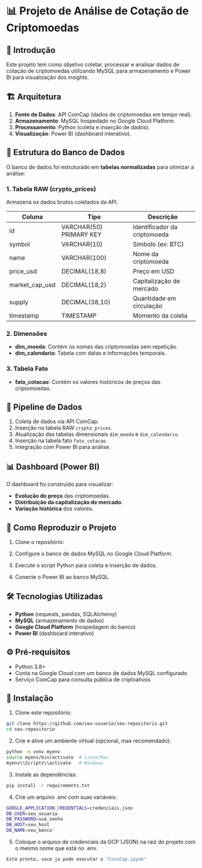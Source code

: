 # 📊 Projeto de Análise de Cotação de Criptomoedas

## 📌 Introdução

Este projeto tem como objetivo coletar, processar e analisar dados de cotação de criptomoedas utilizando MySQL para armazenamento e Power BI para visualização dos insights.

## 🏗️ Arquitetura

1. **Fonte de Dados**: API CoinCap (dados de criptomoedas em tempo real).
2. **Armazenamento**: MySQL hospedado no Google Cloud Platform.
3. **Processamento**: Python (coleta e inserção de dados).
4. **Visualização**: Power BI (dashboard interativo).

## 📂 Estrutura do Banco de Dados

O banco de dados foi estruturado em **tabelas normalizadas** para otimizar a análise:

### **1. Tabela RAW (crypto\_prices)**

Armazena os dados brutos coletados da API.

| Coluna           | Tipo                    | Descrição                    |
| ---------------- | ----------------------- | ---------------------------- |
| id               | VARCHAR(50) PRIMARY KEY | Identificador da criptomoeda |
| symbol           | VARCHAR(10)             | Símbolo (ex: BTC)            |
| name             | VARCHAR(100)            | Nome da criptomoeda          |
| price\_usd       | DECIMAL(18,8)           | Preço em USD                 |
| market\_cap\_usd | DECIMAL(18,2)           | Capitalização de mercado     |
| supply           | DECIMAL(38,10)          | Quantidade em circulação     |
| timestamp        | TIMESTAMP               | Momento da coleta            |

### **2. Dimensões**

- **dim\_moeda**: Contém os nomes das criptomoedas sem repetição.
- **dim\_calendario**: Tabela com datas e informações temporais.

### **3. Tabela Fato**

- **fato\_cotacao**: Contém os valores históricos de preços das criptomoedas.

## 🔄 Pipeline de Dados

1. Coleta de dados via API CoinCap.
2. Inserção na tabela RAW `crypto_prices`.
3. Atualização das tabelas dimensionais `dim_moeda` e `dim_calendario`.
4. Inserção na tabela fato `fato_cotacao`.
5. Integração com Power BI para análise.

## 📊 Dashboard (Power BI)

O dashboard foi construído para visualizar:

- **Evolução do preço** das criptomoedas.
- **Distribuição da capitalização de mercado**.
- **Variação histórica** dos valores.

## 🚀 Como Reproduzir o Projeto

1. Clone o repositório:
   
2. Configure o banco de dados MySQL no Google Cloud Platform.
3. Execute o script Python para coleta e inserção de dados.
4. Conecte o Power BI ao banco MySQL.

## 🛠 Tecnologias Utilizadas

- **Python** (requests, pandas, SQLAlchemy)
- **MySQL** (armazenamento de dados)
- **Google Cloud Platform** (hospedagem do banco)
- **Power BI** (dashboard interativo)


## ⚙️ Pré-requisitos

- Python 3.8+
- Conta na Google Cloud com um banco de dados MySQL configurado
- Serviço CoinCap para consulta pública de criptoativos

## 🧪 Instalação

1. Clone este repositório:

```bash
git clone https://github.com/seu-usuario/seu-repositorio.git
cd seu-repositorio
```
2. Crie e ative um ambiente virtual (opcional, mas recomendado):
```bash 
python -m venv myenv
source myenv/bin/activate  # Linux/Mac
myenv\\Scripts\\activate   # Windows
```
3. Instale as dependências:
```bash
pip install -r requirements.txt
```
4. Crie um arquivo .env com suas variáveis:
```bash
GOOGLE_APPLICATION_CREDENTIALS=credenciais.json
DB_USER=seu_usuario
DB_PASSWORD=sua_senha
DB_HOST=seu_host
DB_NAME=seu_banco'
```
5. Coloque o arquivo de credenciais da GCP (JSON) na raiz do projeto com o mesmo nome que está no .env.
```bash
Está pronto, voce ja pode executar o "CoinCap.ipynb"
```


